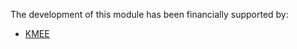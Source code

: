 The development of this module has been financially supported by:

- [KMEE](https://www.kmee.com.br)
